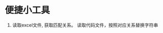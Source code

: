 <!--
 * @Author: savour humor
 * @Date: 2021-11-19 16:15:05
 * @Description: quick tools
-->
# 便捷小工具

1. 读取excel文件, 获取匹配关系。 读取代码文件，按照对应关系替换字符串
